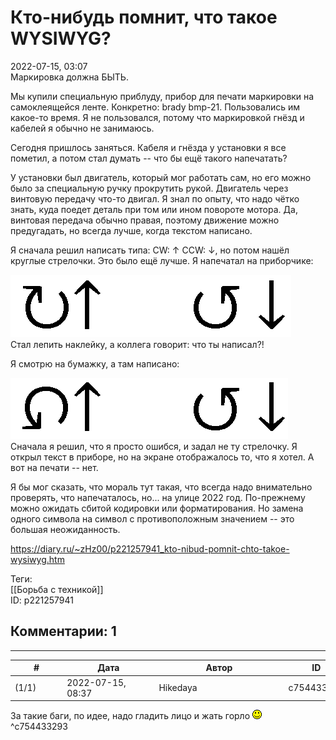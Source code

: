 Кто-нибудь помнит, что такое WYSIWYG?
=====================================

  
2022-07-15, 03:07  
 Маркировка должна БЫТЬ.   
   
 Мы купили специальную приблуду, прибор для печати маркировки на самоклеящейся ленте. Конкретно: brady bmp-21. Пользовались им какое-то время. Я не пользовался, потому что маркировкой гнёзд и кабелей я обычно не занимаюсь.   
   
 Сегодня пришлось заняться. Кабеля и гнёзда у установки я все пометил, а потом стал думать -- что бы ещё такого напечатать?   
   
 У установки был двигатель, который мог работать сам, но его можно было за специальную ручку прокрутить рукой. Двигатель через винтовую передачу что-то двигал. Я знал по опыту, что надо чётко знать, куда поедет деталь при том или ином повороте мотора. Да, винтовая передача обычно правая, поэтому движение можно предугадать, но всегда лучше, когда текстом написано.   
   
 Я сначала решил написать типа: CW: ↑ CCW: ↓, но потом нашёл круглые стрелочки. Это было ещё лучше. Я напечатал на приборчике:   
   
  ![](pics/S4L35.png)    
 Стал лепить наклейку, а коллега говорит: что ты написал?!   
   
 Я смотрю на бумажку, а там написано:   
   
  ![](pics/S4L31.png)    
 Сначала я решил, что я просто ошибся, и задал не ту стрелочку. Я открыл текст в приборе, но на экране отображалось то, что я хотел. А вот на печати -- нет.   
   
 Я бы мог сказать, что мораль тут такая, что всегда надо внимательно проверять, что напечаталось, но... на улице 2022 год. По-прежнему можно ожидать сбитой кодировки или форматирования. Но замена одного символа на символ с противоположным значением -- это большая неожиданность.   
  
<https://diary.ru/~zHz00/p221257941_kto-nibud-pomnit-chto-takoe-wysiwyg.htm>  
  
Теги:  
[[Борьба с техникой]]  
ID: p221257941  


Комментарии: 1
--------------

  


---



|         #         |              Дата              |                     Автор                     |           ID           |
| --- | --- | --- | --- |
| (1/1) | 2022-07-15, 08:37 | Hikedaya | c754433293 |

  
 За такие баги, по идее, надо гладить лицо и жать горло ![:)](pics/3.gif)   
 ^c754433293